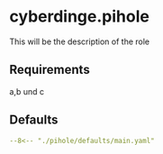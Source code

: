 # cyberdinge.pihole

This will be the description of the role

## Requirements

a,b und c

## Defaults

``` YAML title="defaults/main.yaml"
--8<-- "./pihole/defaults/main.yaml"
```